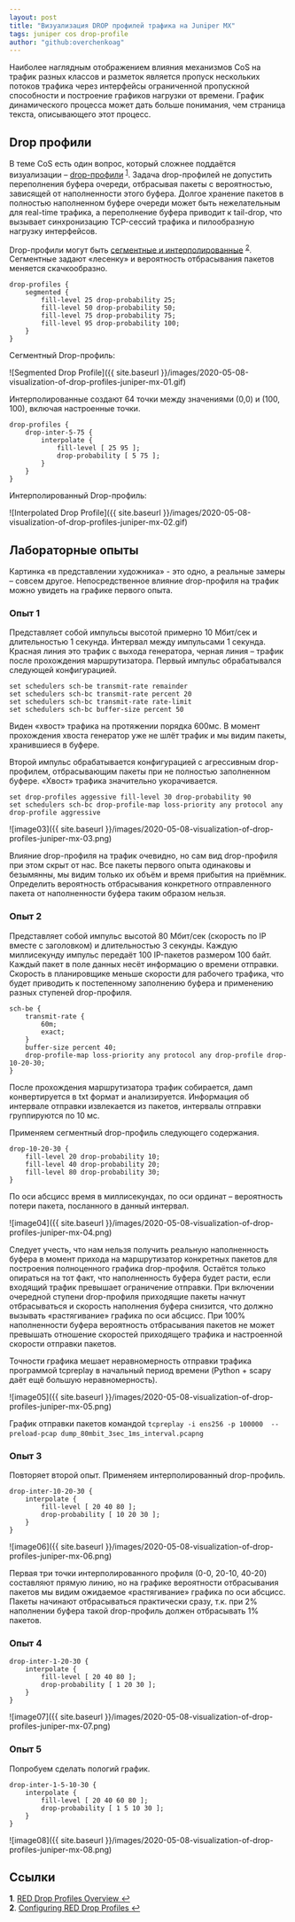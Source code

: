 ```yaml
---
layout: post
title: "Визуализация DROP профилей трафика на Juniper MX"
tags: juniper cos drop-profile
author: "github:overchenkoag"
---
```



Наиболее наглядным отображением влияния механизмов CoS на трафик разных классов и разметок является пропуск нескольких потоков трафика через интерфейсы ограниченной пропускной способности и построение графиков нагрузки от времени. График динамического процесса может дать больше понимания, чем страница текста, описывающего этот процесс.

## Drop профили
В теме CoS есть один вопрос, который сложнее поддаётся визуализации – [drop-профили](https://www.juniper.net/documentation/en_US/junos/topics/concept/cos-red-drop-profile-security-overview.html) <sup id="a1">[1](#f1)</sup>. Задача drop-профилей не допустить переполнения буфера очереди, отбрасывая пакеты с вероятностью, зависящей от наполненности этого буфера. Долгое хранение пакетов в полностью наполненном буфере очереди может быть нежелательным для real-time трафика, а переполнение буфера приводит к tail-drop, что вызывает синхронизацию TCP-сессий трафика и пилообразную нагрузку интерфейсов.

Drop-профили могут быть [сегментные и интерполированные](https://www.juniper.net/documentation/en_US/junos/topics/task/configuration/cos-red-drop-profiles-security-configuring.html) <sup id="a2">[2](#f2)</sup>. Сегментные задают «лесенку» и вероятность отбрасывания пакетов меняется скачкообразно.

```
drop-profiles {
    segmented {
        fill-level 25 drop-probability 25;
        fill-level 50 drop-probability 50;
        fill-level 75 drop-probability 75;
        fill-level 95 drop-probability 100;
    }
}
```
Сегментный Drop-профиль:

![Segmented Drop Profile]({{ site.baseurl }}/images/2020-05-08-visualization-of-drop-profiles-juniper-mx-01.gif)

Интерполированные создают 64 точки между значениями (0,0) и (100, 100), включая настроенные точки.
```
drop-profiles {
    drop-inter-5-75 {
        interpolate {
            fill-level [ 25 95 ];
            drop-probability [ 5 75 ];
        }
    }
}
```

Интерполированный Drop-профиль:

![Interpolated Drop Profile]({{ site.baseurl }}/images/2020-05-08-visualization-of-drop-profiles-juniper-mx-02.gif)

## Лабораторные опыты

Картинка «в представлении художника» - это одно, а реальные замеры – совсем другое.
Непосредственное влияние drop-профиля на трафик можно увидеть на графике первого опыта.

### Опыт 1

Представляет собой импульсы высотой примерно 10 Мбит/сек и длительностью 1 секунда. Интервал между импульсами 1 секунда. Красная линия это трафик с выхода генератора, черная линия – трафик после прохождения маршрутизатора. Первый импульс обрабатывался следующей конфигурацией.
```
set schedulers sch-be transmit-rate remainder
set schedulers sch-bc transmit-rate percent 20
set schedulers sch-bc transmit-rate rate-limit
set schedulers sch-bc buffer-size percent 50
```

Виден «хвост» трафика на протяжении порядка 600мс. В момент прохождения хвоста генератор уже не шлёт трафик и мы видим пакеты, хранившиеся в буфере.

Второй импульс обрабатывается конфигурацией с агрессивным drop-профилем, отбрасывающим пакеты при не полностью заполненном буфере. «Хвост» трафика значительно укорачивается.
```
set drop-profiles aggessive fill-level 30 drop-probability 90
set schedulers sch-bc drop-profile-map loss-priority any protocol any drop-profile aggressive
```

![image03]({{ site.baseurl }}/images/2020-05-08-visualization-of-drop-profiles-juniper-mx-03.png)

Влияние drop-профиля на трафик очевидно, но сам вид drop-профиля при этом скрыт от нас. Все пакеты первого опыта одинаковы и безымянны, мы видим только их объём и время прибытия на приёмник. Определить вероятность отбрасывания конкретного отправленного пакета от наполненности буфера таким образом нельзя.

### Опыт 2

Представляет собой импульс высотой 80 Мбит/сек (скорость по IP вместе с заголовком) и длительностью 3 секунды. Каждую миллисекунду импульс передаёт 100 IP-пакетов размером 100 байт. Каждый пакет в поле данных несёт информацию о времени отправки. Скорость в планировщике меньше скорости для рабочего трафика, что будет приводить к постепенному заполнению буфера и применению разных ступеней drop-профиля. 
```
sch-be {
    transmit-rate {
        60m;
        exact;
    }
    buffer-size percent 40;
    drop-profile-map loss-priority any protocol any drop-profile drop-10-20-30;
}
```
После прохождения маршрутизатора трафик собирается, дамп конвертируется в txt формат и анализируется. Информация об интервале отправки извлекается из пакетов, интервалы отправки группируются по 10 мс.

Применяем сегментный drop-профиль следующего содержания.
```
drop-10-20-30 {
    fill-level 20 drop-probability 10;
    fill-level 40 drop-probability 20;
    fill-level 80 drop-probability 30;
}
```

По оси абсцисс время в миллисекундах, по оси ординат – вероятность потери пакета, посланного в данный интервал.

![image04]({{ site.baseurl }}/images/2020-05-08-visualization-of-drop-profiles-juniper-mx-04.png)

Следует учесть, что нам нельзя получить реальную наполненность буфера в момент прихода на маршрутизатор конкретных пакетов для построения полноценного графика drop-профиля. Остаётся только опираться на тот факт, что наполненность буфера будет расти, если входящий трафик превышает ограничение отправки. При включении очередной ступени drop-профиля приходящие пакеты начнут отбрасываться и скорость наполнения буфера снизится, что должно вызывать «растягивание» графика по оси абсцисс. При 100% наполненности буфера вероятность отбрасывания пакетов не может превышать отношение скоростей приходящего трафика и настроенной скорости отправки пакетов.

Точности графика мешает неравномерность отправки трафика программой tcpreplay в начальный период времени (Python + scapy даёт ещё большую неравномерность).

![image05]({{ site.baseurl }}/images/2020-05-08-visualization-of-drop-profiles-juniper-mx-05.png)

График отправки пакетов командой `tcpreplay -i ens256 -p 100000  --preload-pcap dump_80mbit_3sec_1ms_interval.pcapng`
 
### Опыт 3

Повторяет второй опыт. Применяем интерполированный drop-профиль.
```
drop-inter-10-20-30 {
    interpolate {
        fill-level [ 20 40 80 ];
        drop-probability [ 10 20 30 ];
    }
}
```

![image06]({{ site.baseurl }}/images/2020-05-08-visualization-of-drop-profiles-juniper-mx-06.png)

Первая три точки интерполированного профиля (0-0, 20-10, 40-20) составляют прямую линию, но на графике вероятности отбрасывания пакетов мы видим ожидаемое «растягивание» графика по оси абсцисс. Пакеты начинают отбрасываться практически сразу, т.к. при 2% наполнении буфера такой drop-профиль должен отбрасывать 1% пакетов.

### Опыт 4
```
drop-inter-1-20-30 {
    interpolate {
        fill-level [ 20 40 80 ];
        drop-probability [ 1 20 30 ];
    }
}
```

![image07]({{ site.baseurl }}/images/2020-05-08-visualization-of-drop-profiles-juniper-mx-07.png)

### Опыт 5
Попробуем сделать пологий график.
```
drop-inter-1-5-10-30 {
    interpolate {
        fill-level [ 20 40 60 80 ];
        drop-probability [ 1 5 10 30 ];
    }
}
```
![image08]({{ site.baseurl }}/images/2020-05-08-visualization-of-drop-profiles-juniper-mx-08.png)

## Ссылки
<b id="f1">1</b>. [RED Drop Profiles Overview
](https://www.juniper.net/documentation/en_US/junos/topics/concept/cos-red-drop-profile-security-overview.html) [↩](#a1)<br/>
<b id="f2">2</b>. [Configuring RED Drop Profiles
](https://www.juniper.net/documentation/en_US/junos/topics/task/configuration/cos-red-drop-profiles-security-configuring.html) [↩](#a2)<br/>
